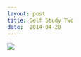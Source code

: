 ```yaml
---
layout: post
title: Self Study Two
date:  2014-04-28
---
```


![](https://farm8.staticflickr.com/7372/14075777493_da6b893e76_c.jpg)

